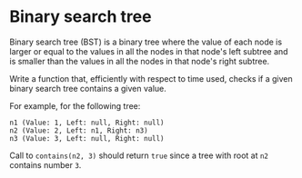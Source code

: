 # Binary search tree #

Binary search tree (BST) is a binary tree
where the value of each node is larger or equal 
to the values in all the nodes in that node's left subtree 
and is smaller than the values in all the nodes in that node's right subtree.

Write a function that, efficiently with respect to time used,
checks if a given binary search tree contains a given value.

For example, for the following tree:

```
n1 (Value: 1, Left: null, Right: null)
n2 (Value: 2, Left: n1, Right: n3)
n3 (Value: 3, Left: null, Right: null)
```
Call to `contains(n2, 3)` should return `true` 
since a tree with root at `n2` contains number `3`.